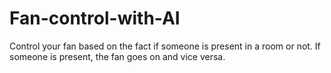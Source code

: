 # Fan-control-with-AI
Control your fan based on the fact if someone is present in a room or not. If someone is present, the fan goes on and vice versa.
